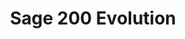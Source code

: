 ---
title: "Sage 200 Evolution"
seoTitle: "Sage 200 Evolution integration"
seoDescription: "Here’s how Sage 200 Evolution works with your applications to streamline your workflow."
summary: "Formerly Sage Evolution Premium: Get back to basics with smart, cost-effective software for big businesses."
lead: "Stock2Shop can integrate Sage 200 Evolution with various B2B and B2C ecommerce and logistic applications. Here is how we can help you automate your business."
image: "/images/homepage-connector-logos/sage-200-evolution.jpg"
imageAlt: sage 200 evolution logo
type: "source"
source: "sage-200-evolution"
tags: ["erp"]
aliases:
    - /integrations/sage-200-evolution-formerly-sage-evolution-premium/
---